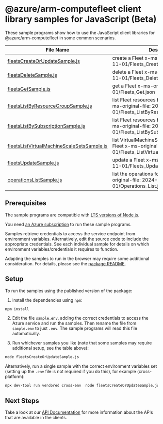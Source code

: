 # @azure/arm-computefleet client library samples for JavaScript (Beta)

These sample programs show how to use the JavaScript client libraries for @azure/arm-computefleet in some common scenarios.

| **File Name**                                                                         | **Description**                                                                                                       |
| ------------------------------------------------------------------------------------- | --------------------------------------------------------------------------------------------------------------------- |
| [fleetsCreateOrUpdateSample.js][fleetscreateorupdatesample]                           | create a Fleet x-ms-original-file: 2024-11-01/Fleets_CreateOrUpdate.json                                              |
| [fleetsDeleteSample.js][fleetsdeletesample]                                           | delete a Fleet x-ms-original-file: 2024-11-01/Fleets_Delete.json                                                      |
| [fleetsGetSample.js][fleetsgetsample]                                                 | get a Fleet x-ms-original-file: 2024-11-01/Fleets_Get.json                                                            |
| [fleetsListByResourceGroupSample.js][fleetslistbyresourcegroupsample]                 | list Fleet resources by resource group x-ms-original-file: 2024-11-01/Fleets_ListByResourceGroup.json                 |
| [fleetsListBySubscriptionSample.js][fleetslistbysubscriptionsample]                   | list Fleet resources by subscription ID x-ms-original-file: 2024-11-01/Fleets_ListBySubscription.json                 |
| [fleetsListVirtualMachineScaleSetsSample.js][fleetslistvirtualmachinescalesetssample] | list VirtualMachineScaleSet resources by Fleet x-ms-original-file: 2024-11-01/Fleets_ListVirtualMachineScaleSets.json |
| [fleetsUpdateSample.js][fleetsupdatesample]                                           | update a Fleet x-ms-original-file: 2024-11-01/Fleets_Update.json                                                      |
| [operationsListSample.js][operationslistsample]                                       | list the operations for the provider x-ms-original-file: 2024-11-01/Operations_List.json                              |

## Prerequisites

The sample programs are compatible with [LTS versions of Node.js](https://github.com/nodejs/release#release-schedule).

You need [an Azure subscription][freesub] to run these sample programs.

Samples retrieve credentials to access the service endpoint from environment variables. Alternatively, edit the source code to include the appropriate credentials. See each individual sample for details on which environment variables/credentials it requires to function.

Adapting the samples to run in the browser may require some additional consideration. For details, please see the [package README][package].

## Setup

To run the samples using the published version of the package:

1. Install the dependencies using `npm`:

```bash
npm install
```

2. Edit the file `sample.env`, adding the correct credentials to access the Azure service and run the samples. Then rename the file from `sample.env` to just `.env`. The sample programs will read this file automatically.

3. Run whichever samples you like (note that some samples may require additional setup, see the table above):

```bash
node fleetsCreateOrUpdateSample.js
```

Alternatively, run a single sample with the correct environment variables set (setting up the `.env` file is not required if you do this), for example (cross-platform):

```bash
npx dev-tool run vendored cross-env  node fleetsCreateOrUpdateSample.js
```

## Next Steps

Take a look at our [API Documentation][apiref] for more information about the APIs that are available in the clients.

[fleetscreateorupdatesample]: https://github.com/Azure/azure-sdk-for-js/blob/main/sdk/computefleet/arm-computefleet/samples/v2-beta/javascript/fleetsCreateOrUpdateSample.js
[fleetsdeletesample]: https://github.com/Azure/azure-sdk-for-js/blob/main/sdk/computefleet/arm-computefleet/samples/v2-beta/javascript/fleetsDeleteSample.js
[fleetsgetsample]: https://github.com/Azure/azure-sdk-for-js/blob/main/sdk/computefleet/arm-computefleet/samples/v2-beta/javascript/fleetsGetSample.js
[fleetslistbyresourcegroupsample]: https://github.com/Azure/azure-sdk-for-js/blob/main/sdk/computefleet/arm-computefleet/samples/v2-beta/javascript/fleetsListByResourceGroupSample.js
[fleetslistbysubscriptionsample]: https://github.com/Azure/azure-sdk-for-js/blob/main/sdk/computefleet/arm-computefleet/samples/v2-beta/javascript/fleetsListBySubscriptionSample.js
[fleetslistvirtualmachinescalesetssample]: https://github.com/Azure/azure-sdk-for-js/blob/main/sdk/computefleet/arm-computefleet/samples/v2-beta/javascript/fleetsListVirtualMachineScaleSetsSample.js
[fleetsupdatesample]: https://github.com/Azure/azure-sdk-for-js/blob/main/sdk/computefleet/arm-computefleet/samples/v2-beta/javascript/fleetsUpdateSample.js
[operationslistsample]: https://github.com/Azure/azure-sdk-for-js/blob/main/sdk/computefleet/arm-computefleet/samples/v2-beta/javascript/operationsListSample.js
[apiref]: https://learn.microsoft.com/javascript/api/@azure/arm-computefleet?view=azure-node-preview
[freesub]: https://azure.microsoft.com/free/
[package]: https://github.com/Azure/azure-sdk-for-js/tree/main/sdk/computefleet/arm-computefleet/README.md

